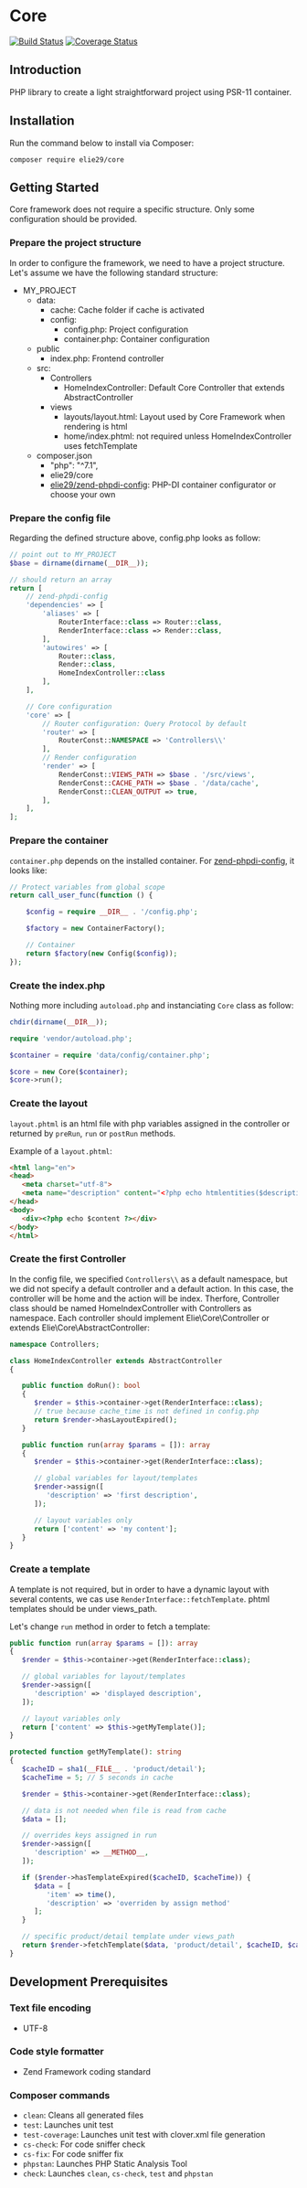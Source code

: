 # Core

[![Build Status](https://travis-ci.org/elie29/core.svg?branch=master)](https://travis-ci.org/elie29/core)
[![Coverage Status](https://coveralls.io/repos/github/elie29/core/badge.svg)](https://coveralls.io/github/elie29/core)

## Introduction
PHP library to create a light straightforward project using PSR-11 container. 

## Installation ##

Run the command below to install via Composer:

```shell
composer require elie29/core
```

## Getting Started ##
Core framework does not require a specific structure. Only some configuration should be provided.

### Prepare the project structure ###
In order to configure the framework, we need to have a project structure. Let's assume we have the following standard
structure:
- MY_PROJECT
   - data:
      - cache: Cache folder if cache is activated
      - config:
         - config.php: Project configuration
         - container.php: Container configuration
   - public
      - index.php: Frontend controller
   - src:
      - Controllers
         - HomeIndexController: Default Core Controller that extends AbstractController
      - views
         - layouts/layout.html: Layout used by Core Framework when rendering is html
         - home/index.phtml: not required unless HomeIndexController uses fetchTemplate
   - composer.json
      - "php": "^7.1",
      - elie29/core
      - [elie29/zend-phpdi-config](https://github.com/elie29/zend-di-config): PHP-DI container configurator or choose your own

### Prepare the config file ###
Regarding the defined structure above, config.php looks as follow:

```php
// point out to MY_PROJECT
$base = dirname(dirname(__DIR__));

// should return an array
return [
    // zend-phpdi-config
    'dependencies' => [
        'aliases' => [
            RouterInterface::class => Router::class,
            RenderInterface::class => Render::class,
        ],
        'autowires' => [
            Router::class,
            Render::class,
            HomeIndexController::class
        ],
    ],

    // Core configuration
    'core' => [
        // Router configuration: Query Protocol by default
        'router' => [
            RouterConst::NAMESPACE => 'Controllers\\'
        ],
        // Render configuration
        'render' => [
            RenderConst::VIEWS_PATH => $base . '/src/views',
            RenderConst::CACHE_PATH => $base . '/data/cache',
            RenderConst::CLEAN_OUTPUT => true,
        ],
    ],
];
```

### Prepare the container ###
`container.php` depends on the installed container. For [zend-phpdi-config](https://github.com/elie29/zend-di-config), it looks like:

```php
// Protect variables from global scope
return call_user_func(function () {

    $config = require __DIR__ . '/config.php';

    $factory = new ContainerFactory();

    // Container
    return $factory(new Config($config));
});
```

### Create the index.php ###
Nothing more including `autoload.php` and instanciating `Core` class as follow:

```php
chdir(dirname(__DIR__));

require 'vendor/autoload.php';

$container = require 'data/config/container.php';

$core = new Core($container);
$core->run();
```

### Create the layout ###
`layout.phtml` is an html file with php variables assigned in the controller or returned by `preRun`, `run` or `postRun` methods.

Example of a `layout.phtml`:

```html
<html lang="en">
<head>
   <meta charset="utf-8">
   <meta name="description" content="<?php echo htmlentities($description) ?>">
</head>
<body>
   <div><?php echo $content ?></div>
</body>
</html>
```

### Create the first Controller ###
In the config file, we specified `Controllers\\` as a default namespace, but we did not specify a default controller and a default action. In this case, the controller will be home and the action will be index. Therfore, Controller class should be named HomeIndexController with Controllers as namespace.
Each controller should implement Elie\Core\Controller or extends Elie\Core\AbstractController:

```php
namespace Controllers;

class HomeIndexController extends AbstractController
{

   public function doRun(): bool
   {
      $render = $this->container->get(RenderInterface::class);
      // true because cache_time is not defined in config.php
      return $render->hasLayoutExpired();
   }

   public function run(array $params = []): array
   {
      $render = $this->container->get(RenderInterface::class);

      // global variables for layout/templates
      $render->assign([
         'description' => 'first description',
      ]);

      // layout variables only
      return ['content' => 'my content'];
   }
}
```

### Create a template ###
A template is not required, but in order to have a dynamic layout with several contents, we cas use `RenderInterface::fetchTemplate`. phtml templates should be under views_path.

Let's change `run` method in order to fetch a template:
```php
public function run(array $params = []): array
{
   $render = $this->container->get(RenderInterface::class);

   // global variables for layout/templates
   $render->assign([
      'description' => 'displayed description',
   ]);

   // layout variables only
   return ['content' => $this->getMyTemplate()];
}

protected function getMyTemplate(): string
{
   $cacheID = sha1(__FILE__ . 'product/detail');
   $cacheTime = 5; // 5 seconds in cache

   $render = $this->container->get(RenderInterface::class);

   // data is not needed when file is read from cache
   $data = [];

   // overrides keys assigned in run
   $render->assign([
      'description' => __METHOD__,
   ]);

   if ($render->hasTemplateExpired($cacheID, $cacheTime)) {
      $data = [
         'item' => time(),
         'description' => 'overriden by assign method'
      ];
   }

   // specific product/detail template under views_path
   return $render->fetchTemplate($data, 'product/detail', $cacheID, $cacheTime);
}
```

## Development Prerequisites ##

### Text file encoding ###
- UTF-8

### Code style formatter ###
- Zend Framework coding standard

### Composer commands ###
   - `clean`: Cleans all generated files
   - `test`: Launches unit test
   - `test-coverage`: Launches unit test with clover.xml file generation
   - `cs-check`: For code sniffer check
   - `cs-fix`: For code sniffer fix
   - `phpstan`: Launches PHP Static Analysis Tool
   - `check`: Launches `clean`, `cs-check`, `test` and `phpstan`

